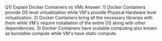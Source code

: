 Q1) Explain Docker Containers vs VMs
Answer: 1) Docker Containers provide OS level virtualization while VM's provide Physical Hardware level virtualization.
        2) Docker Containers bring all the necessary libraries with them while VM's require installation of the entire OS along with other dependencies.
        3) Docker Containers have scalable computing also known as burstable compute while VM's have static compute.